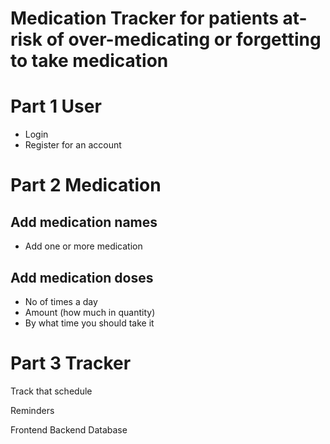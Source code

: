 # Medication Tracker for patients at-risk of over-medicating or forgetting to take medication



# Part 1 User

- Login
- Register for an account


# Part 2 Medication

## Add medication names
- Add one or more medication

## Add medication doses 

- No of times a day
- Amount (how much in quantity)
- By what time you should take it


# Part 3 Tracker
Track that schedule


Reminders





Frontend
Backend
Database


